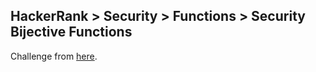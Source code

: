 ## HackerRank > Security > Functions > Security Bijective Functions

Challenge from [here](https://www.hackerrank.com/challenges/security-bijective-functions).

